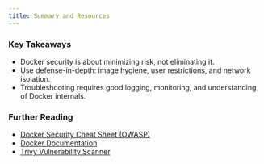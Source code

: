 ```yaml
---
title: Summary and Resources
---
```

### Key Takeaways

- Docker security is about minimizing risk, not eliminating it.
- Use defense-in-depth: image hygiene, user restrictions, and network isolation.
- Troubleshooting requires good logging, monitoring, and understanding of Docker internals.

### Further Reading

- [Docker Security Cheat Sheet (OWASP)](https://cheatsheetseries.owasp.org/cheatsheets/Docker_Security_Cheat_Sheet.html)
- [Docker Documentation](https://docs.docker.com/)
- [Trivy Vulnerability Scanner](https://github.com/aquasecurity/trivy)

